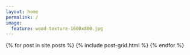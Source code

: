 ```yaml
---
layout: home
permalink: /
image:
  feature: wood-texture-1600x800.jpg
---
```


<div class="tiles">
{% for post in site.posts %}
	{% include post-grid.html %}
{% endfor %}
</div><!-- /.tiles -->
